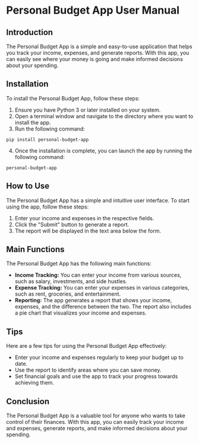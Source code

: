 # Personal Budget App User Manual

## Introduction

The Personal Budget App is a simple and easy-to-use application that helps you track your income, expenses, and generate reports. With this app, you can easily see where your money is going and make informed decisions about your spending.

## Installation

To install the Personal Budget App, follow these steps:

1. Ensure you have Python 3 or later installed on your system.
2. Open a terminal window and navigate to the directory where you want to install the app.
3. Run the following command:

```
pip install personal-budget-app
```

4. Once the installation is complete, you can launch the app by running the following command:

```
personal-budget-app
```

## How to Use

The Personal Budget App has a simple and intuitive user interface. To start using the app, follow these steps:

1. Enter your income and expenses in the respective fields.
2. Click the "Submit" button to generate a report.
3. The report will be displayed in the text area below the form.

## Main Functions

The Personal Budget App has the following main functions:

* **Income Tracking:** You can enter your income from various sources, such as salary, investments, and side hustles.
* **Expense Tracking:** You can enter your expenses in various categories, such as rent, groceries, and entertainment.
* **Reporting:** The app generates a report that shows your income, expenses, and the difference between the two. The report also includes a pie chart that visualizes your income and expenses.

## Tips

Here are a few tips for using the Personal Budget App effectively:

* Enter your income and expenses regularly to keep your budget up to date.
* Use the report to identify areas where you can save money.
* Set financial goals and use the app to track your progress towards achieving them.

## Conclusion

The Personal Budget App is a valuable tool for anyone who wants to take control of their finances. With this app, you can easily track your income and expenses, generate reports, and make informed decisions about your spending.